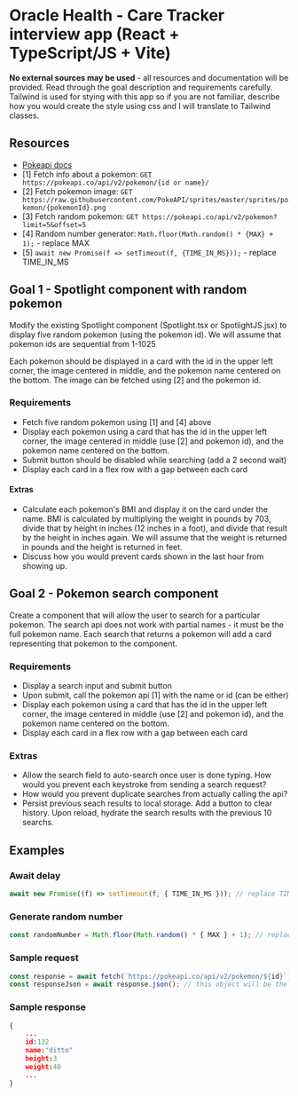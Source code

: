 # Oracle Health - Care Tracker interview app (React + TypeScript/JS + Vite)

**No external sources may be used** - all resources and documentation will be provided. Read through the goal description and requirements carefully. Tailwind is used for stying with this app so if you are not familiar, describe how you would create the style using css and I will translate to Tailwind classes.

## Resources

- [Pokeapi docs](https://pokeapi.co/docs/v2)
- [1] Fetch info about a pokemon: `GET https://pokeapi.co/api/v2/pokemon/{id or name}/`
- [2] Fetch pokemon image: `GET https://raw.githubusercontent.com/PokeAPI/sprites/master/sprites/pokemon/{pokemonId}.png`
- [3] Fetch random pokemon: `GET https://pokeapi.co/api/v2/pokemon?limit=5&offset=5`
- [4] Random number generator: `Math.floor(Math.random() * {MAX} + 1);` - replace MAX
- [5] `await new Promise(f => setTimeout(f, {TIME_IN_MS}));` - replace TIME_IN_MS

## Goal 1 - Spotlight component with random pokemon

Modify the existing Spotlight component (Spotlight.tsx or SpotlightJS.jsx) to display five random pokemon (using the pokemon id). We will assume that pokemon ids are sequential from 1-1025

Each pokemon should be displayed in a card with the id in the upper left corner, the image centered in middle, and the pokemon name centered on the bottom. The image can be fetched using [2] and the pokemon id.

### Requirements

- Fetch five random pokemon using [1] and [4] above
- Display each pokemon using a card that has the id in the upper left corner, the image centered in middle (use [2] and pokemon id), and the pokemon name centered on the bottom.
- Submit button should be disabled while searching (add a 2 second wait)
- Display each card in a flex row with a gap between each card

#### Extras

- Calculate each pokemon's BMI and display it on the card under the name. BMI is calculated by multiplying the weight in pounds by 703, divide that by height in inches (12 inches in a foot), and divide that result by the height in inches again. We will assume that the weight is returned in pounds and the height is returned in feet.
- Discuss how you would prevent cards shown in the last hour from showing up.

## Goal 2 - Pokemon search component

Create a component that will allow the user to search for a particular pokemon. The search api does not work with partial names - it must be the full pokemon name. Each search that returns a pokemon will add a card representing that pokemon to the component.

### Requirements

- Display a search input and submit button
- Upon submit, call the pokemon api [1] with the name or id (can be either)
- Display each pokemon using a card that has the id in the upper left corner, the image centered in middle (use [2] and pokemon id), and the pokemon name centered on the bottom.
- Display each card in a flex row with a gap between each card

### Extras

- Allow the search field to auto-search once user is done typing. How would you prevent each keystroke from sending a search request?
- How would you prevent duplicate searches from actually calling the api?
- Persist previous seach results to local storage. Add a button to clear history. Upon reload, hydrate the search results with the previous 10 searchs.

## Examples

### Await delay

```typescript
await new Promise((f) => setTimeout(f, { TIME_IN_MS })); // replace TIME_IN_MS
```

### Generate random number

```typescript
const randomNumber = Math.floor(Math.random() * { MAX } + 1); // replace MAX
```

### Sample request

```typescript
const response = await fetch(`https://pokeapi.co/api/v2/pokemon/${id}`);
const responseJson = await response.json(); // this object will be the sample response below
```

### Sample response

```json
{
    ...
    id:132
    name:"ditto"
    height:3
    weight:40
    ...
}
```
